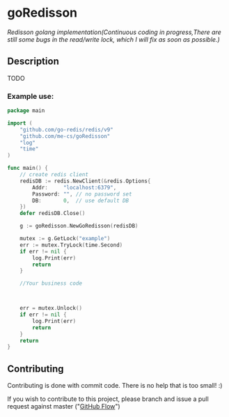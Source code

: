 # goRedisson

*Redisson golang implementation(Continuous coding in progress,There are still some bugs in the read/write lock, which I will fix as soon as possible.)*

## Description
TODO

### Example use:

```go
package main

import (
	"github.com/go-redis/redis/v9"
	"github.com/me-cs/goRedisson"
	"log"
	"time"
)

func main() {
	// create redis client
	redisDB := redis.NewClient(&redis.Options{
		Addr:     "localhost:6379",
		Password: "", // no password set
		DB:       0,  // use default DB
	})
	defer redisDB.Close()

	g := goRedisson.NewGoRedisson(redisDB)

	mutex := g.GetLock("example")
	err := mutex.TryLock(time.Second)
	if err != nil {
		log.Print(err)
		return
	}

	//Your business code



	err = mutex.Unlock()
	if err != nil {
		log.Print(err)
		return
	}
	return
}

```

## Contributing
Contributing is done with commit code. There is no help that is too small! :) 

If you wish to contribute to this project, please branch and issue a pull request against master ("[GitHub Flow](https://guides.github.com/introduction/flow/)")
